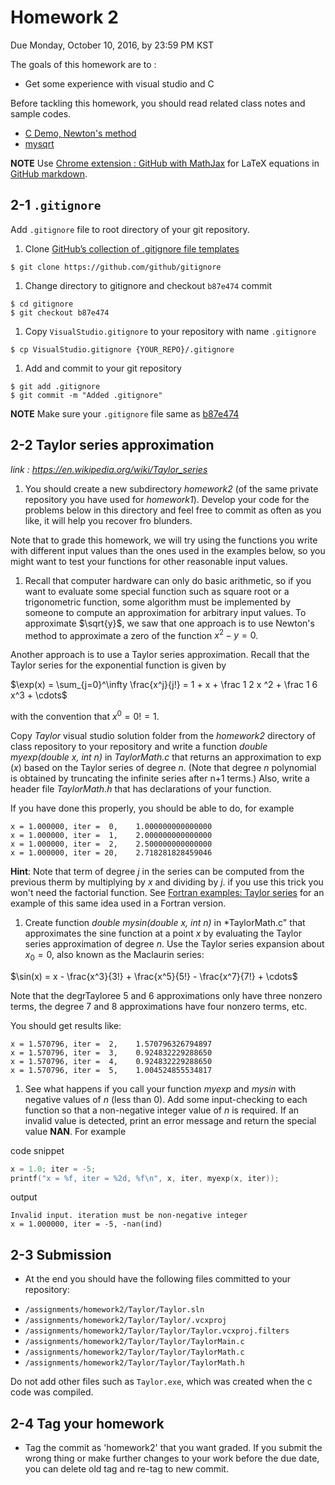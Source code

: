 # Homework 2
Due Monday, October 10, 2016, by 23:59 PM KST

The goals of this homework are to :
- Get some experience with visual studio and C

Before tackling this homework, you should read related class notes and sample codes.
- [C Demo, Newton's method](slides/ec_siip_04.pdf)
- [mysqrt](https://github.com/CSE6000/Fall2016/tree/master/codes/mysqrt)

**NOTE** Use [Chrome extension : GitHub with MathJax](https://chrome.google.com/webstore/detail/github-with-mathjax/ioemnmodlmafdkllaclgeombjnmnbima) for LaTeX equations in [GitHub markdown](https://guides.github.com/features/mastering-markdown/).
## 2-1 ```.gitignore```
 Add ```.gitignore``` file to root directory of your git repository.
 1. Clone [GitHub’s collection of .gitignore file templates](https://github.com/github/gitignore)
 ```
 $ git clone https://github.com/github/gitignore
 ```

 1. Change directory to gitignore and checkout ```b87e474``` commit
 ```
 $ cd gitignore
 $ git checkout b87e474
 ```

 1. Copy ```VisualStudio.gitignore``` to your repository with name ```.gitignore```
 ```
 $ cp VisualStudio.gitignore {YOUR_REPO}/.gitignore
 ```

 1. Add and commit to your git repository
 ```
 $ git add .gitignore
 $ git commit -m "Added .gitignore"
 ```

 **NOTE** Make sure your ```.gitignore``` file same as [b87e474](https://github.com/github/gitignore/blob/master/VisualStudio.gitignore)

## 2-2 Taylor series approximation
*link : https://en.wikipedia.org/wiki/Taylor_series*
 1. You should create a new subdirectory *homework2* (of the same private repository you have used for *homework1*). Develop your code for the problems below in this directory and feel free to commit as often as you like, it will help you recover fro blunders.

 Note that to grade this homework, we will try using the functions you write with different input values than the ones used in the examples below, so you might want to test your functions for other reasonable input values.

 1. Recall that computer hardware can only do basic arithmetic, so if you want to evaluate some special function such as square root or a trigonometric function, some algorithm must be implemented by someone to compute an approximation for arbitrary input values. To approximate $\sqrt{y}$, we saw that one approach is to use Newton's method to approximate a zero of the function $x^2 - y = 0$.

 Another approach is to use a Taylor series approximation. Recall that the Taylor series for the exponential function is given by

 $\exp(x) = \sum_{j=0}^\infty \frac{x^j}{j!} = 1 + x + \frac 1 2 x ^2 + \frac 1 6 x^3 + \cdots$

 with the convention that $x^0 = 0!  = 1$.

 Copy *Taylor* visual studio solution folder from the *homework2* directory of class repository to your repository and write a function *double myexp(double x, int n)* in *TaylorMath.c* that returns an approximation to $\exp(x)$ based on the Taylor series of degree *n*. (Note that degree *n* polynomial is obtained by truncating the infinite series after n+1 terms.) Also, write a header file *TaylorMath.h* that has declarations of your function.

 If you have done this properly, you should be able to do, for example
 ```
 x = 1.000000, iter =  0,    1.000000000000000
 x = 1.000000, iter =  1,    2.000000000000000
 x = 1.000000, iter =  2,    2.500000000000000
 x = 1.000000, iter = 20,    2.718281828459046
 ```

 **Hint**: Note that term of degree *j* in the series can be computed from the previous therm by multiplying by *x* and dividing by *j*. if you use this trick you won't need the factorial function. See [Fortran examples: Taylor series](http://faculty.washington.edu/rjl/classes/am583s2014/notes/fortran_taylor.html#fortran-taylor) for an example of this same idea used in a Fortran version.

 1. Create function *double mysin(double x, int n)* in *TaylorMath.c" that approximates the sine function at a point *x* by evaluating the Taylor series approximation of degree *n*. Use the Taylor series expansion about $x_0=0$, also known as the Maclaurin series:

 $\sin(x) = x - \frac{x^3}{3!} + \frac{x^5}{5!} - \frac{x^7}{7!} + \cdots$

 Note that the degrTayloree 5 and 6 approximations only have three nonzero terms, the degree 7 and 8 approximations have four nonzero terms, etc.

 You should get results like:
 ```
 x = 1.570796, iter =  2,    1.570796326794897
 x = 1.570796, iter =  3,    0.924832229288650
 x = 1.570796, iter =  4,    0.924832229288650
 x = 1.570796, iter =  5,    1.004524855534817
 ```

 1. See what happens if you call your function *myexp* and *mysin* with negative values of *n* (less than 0). Add some input-checking to each function so that a non-negative integer value of *n* is required. If an invalid value is detected, print an error message and return the special value **NAN**. For example

 code snippet
 ```c
 x = 1.0; iter = -5;
 printf("x = %f, iter = %2d, %f\n", x, iter, myexp(x, iter));
 ```

 output
 ```
 Invalid input. iteration must be non-negative integer
 x = 1.000000, iter = -5, -nan(ind)
 ``` 

## 2-3 Submission
 - At the end you should have the following files committed to your repository:
  * `/assignments/homework2/Taylor/Taylor.sln`
  * `/assignments/homework2/Taylor/Taylor/.vcxproj`
  * `/assignments/homework2/Taylor/Taylor/Taylor.vcxproj.filters`
  * `/assignments/homework2/Taylor/Taylor/TaylorMain.c`
  * `/assignments/homework2/Taylor/Taylor/TaylorMath.c`
  * `/assignments/homework2/Taylor/Taylor/TaylorMath.h`

 Do not add other files such as `Taylor.exe`, which was created when the c code was compiled.

## 2-4 Tag your homework
 - Tag the commit as 'homework2' that you want graded. If you submit the wrong thing or make further changes to your work before the due date, you can delete old tag and re-tag to new commit.

